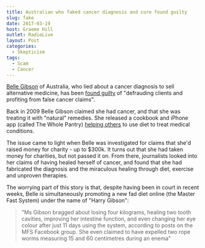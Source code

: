 ```yaml
---
title: Australian who faked cancer diagnosis and cure found guilty
slug: fake
date: 2017-03-19
host: Graeme Hill
outlet: RadioLive
layout: Post
categories:
  - Skepticism
tags:
  - Scam
  - Cancer
---
```


[Belle Gibson](https://en.wikipedia.org/wiki/Belle_Gibson) of Australia, who lied about a cancer diagnosis to sell alternative medicine, has been [found guilty](http://www.nzherald.co.nz/lifestyle/news/article.cfm?c_id=6&objectid=11819388) of "defrauding clients and profiting from false cancer claims".

<!-- more -->

Back in 2009 Belle Gibson claimed she had cancer, and that she was treating it with "natural" remedies. She released a cookbook and iPhone app (called The Whole Pantry) [helping others](http://www.dailymail.co.uk/news/article-4308932/Belle-Gibson-praises-new-extreme-master-fast-diet.html) to use diet to treat medical conditions.

The issue came to light when Belle was investigated for claims that she'd raised money for charity - up to $300k. It turns out that she had taken money for charities, but not passed it on. From there, journalists looked into her claims of having healed herself of cancer, and found that she had fabricated the diagnosis and the miraculous healing through diet, exercise and unproven therapies.

The worrying part of this story is that, despite having been in court in recent weeks, Belle is simultaneously promoting a new fad diet online (the Master Fast System) under the name of "Harry Gibson":

> "Ms Gibson bragged about losing four kilograms, healing two tooth cavities, improving her intestine function, and even changing her eye colour after just 11 days using the system, according to posts on the MFS Facebook group. She even claimed to have expelled two rope worms measuring 15 and 60 centimetres during an enema"

